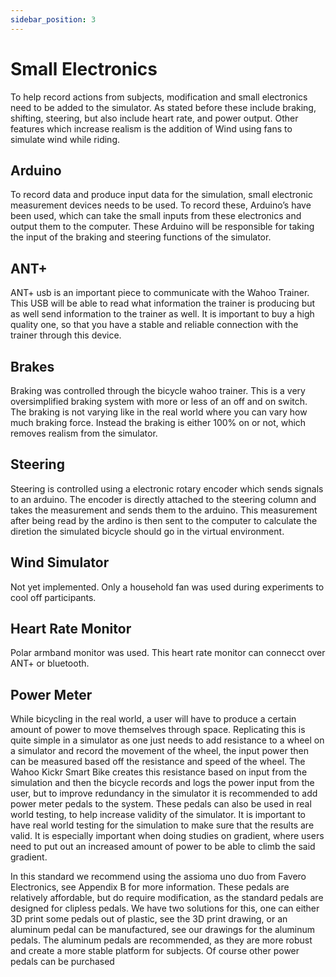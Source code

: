 ```yaml
---
sidebar_position: 3
---
```


# Small Electronics

To help record actions from subjects, modification and small electronics need to be added to the simulator. As stated before these include braking, shifting, steering, but also include heart rate, and power output. Other features which increase realism is the addition of Wind using fans to simulate wind while riding.

## Arduino 

To record data and produce input data for the simulation, small electronic measurement devices needs to be used. To record these, Arduino’s have been used, which can take the small inputs from these electronics and output them to the computer. These Arduino will be responsible for taking the input of the braking and steering functions of the simulator.

## ANT+ 
ANT+ usb is an important piece to communicate with the Wahoo Trainer. This USB will be able to read what information the trainer is producing but as well send information to the trainer as well. It is important to buy a high quality one, so that you have a stable and reliable connection with the trainer through this device.  

## Brakes

Braking was controlled through the bicycle wahoo trainer. This is a very oversimplified braking system with more or less of an off and on switch. The braking is not varying like in the real world where you can vary how much braking force. Instead the braking is either 100% on or not, which removes realism from the simulator.

## Steering

Steering is controlled using a electronic rotary encoder which sends signals to an arduino. The encoder is directly attached to the steering column and takes the measurement and sends them to the arduino. This measurement after being read by the ardino is then sent to the computer to calculate the diretion the simulated bicycle should go in the virtual environment. 

## Wind Simulator

Not yet implemented. Only a household fan was used during experiments to cool off participants. 

## Heart Rate Monitor

Polar armband monitor was used. This heart rate monitor can connecct over ANT+ or bluetooth. 

## Power Meter

While bicycling in the real world, a user will have to produce a certain amount of power to move themselves through space. Replicating this is quite simple in a simulator as one just needs to add resistance to a wheel on a simulator and record the movement of the wheel, the input power then can be measured based off the resistance and speed of the wheel. The Wahoo Kickr Smart Bike creates this resistance based on input from the simulation and then the bicycle records and logs the power input from the user, but to improve redundancy in the simulator it is recommended to add power meter pedals to the system. These pedals can also be used in real world testing, to help increase validity of the simulator. It is important to have real world testing for the simulation to make sure that the results are valid. It is especially important when doing studies on gradient, where users need to put out an increased amount of power to be able to climb the said gradient.

In this standard we recommend using the assioma uno duo from Favero Electronics, see Appendix B for more information. These pedals are relatively affordable, but do require modification, as the standard pedals are designed for clipless pedals. We have two solutions for this, one can either 3D print some pedals out of plastic, see the 3D print drawing, or an aluminum pedal can be manufactured, see our drawings for the aluminum pedals. The aluminum pedals are recommended, as they are more robust and create a more stable platform for subjects. Of course other power pedals can be purchased
